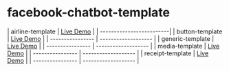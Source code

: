 # facebook-chatbot-template


| airline-template | [Live Demo](https://mwhocodes.github.io/facebook-chatbot-template/airline-template) |
| -------------------------|
| button-template | [Live Demo](https://mwhocodes.github.io/facebook-chatbot-template/button-template) |
| ---------------- | ------------------- |
| generic-template | [Live Demo](https://mwhocodes.github.io/facebook-chatbot-template/generic-template) |
| ---------------- | ------------------- |
| media-template | [Live Demo](https://mwhocodes.github.io/facebook-chatbot-template/media-template) |
| ---------------- | ------------------- |
| receipt-template | [Live Demo](https://mwhocodes.github.io/facebook-chatbot-template/receipt-template) |
| ---------------- | ------------------- |

